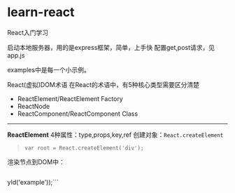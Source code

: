# learn-react
React入门学习

启动本地服务器，用的是express框架，简单，上手快
配置get,post请求，见app.js

examples中是每一个小示例。

React(虚拟)DOM术语
在React的术语中，有5种核心类型需要区分清楚

- ReactElement/ReactElement Factory
- ReactNode
- ReactComponent/ReactComponent Class

------

**ReactElement**
4种属性：type,props,key,ref
创建对象：```React.createElement```
> ```var root = React.createElement('div');```

渲染节点到DOM中：
> ```ReactDOM.render(root,document.getElementB)
yId('example'));```
